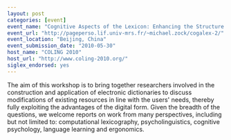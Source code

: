 ```yaml
---
layout: post
categories: [event]
event_name: "Cognitive Aspects of the Lexicon: Enhancing the Structure and Lookup Mechanisms of Electronic Dictionaries"
event_url: "http://pageperso.lif.univ-mrs.fr/~michael.zock/cogalex-2/"
event_location: "Beijing, China"
event_submission_date: "2010-05-30"
host_name: "COLING 2010"
host_url: "http://www.coling-2010.org/"
siglex_endorsed: yes
---
```

The aim of this workshop is to bring together researchers involved in the construction and application of electronic dictionaries to discuss modifications of existing resources in line with the users' needs, thereby fully exploiting the advantages of the digital form. Given the breadth of the questions, we welcome reports on work from many perspectives, including but not limited to: computational lexicography, psycholinguistics, cognitive psychology, language learning and ergonomics. 